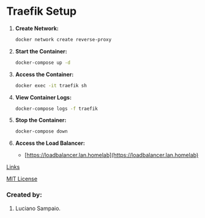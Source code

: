 # Traefik Setup

1. **Create Network:**
    ```bash
    docker network create reverse-proxy
    ```

1. **Start the Container:**
    ```bash
    docker-compose up -d
    ```

1. **Access the Container:**
    ```bash
    docker exec -it traefik sh
    ```

1. **View Container Logs:**
    ```bash
    docker-compose logs -f traefik
    ```

1. **Stop the Container:**
    ```bash
    docker-compose down
    ```

1. **Access the Load Balancer:**
    - [https://loadbalancer.lan.homelab](https://loadbalancer.lan.homelab)

[Links](links.md "Links")

[MIT License](LICENSE "MIT License")

### Created by:

1. Luciano Sampaio.
